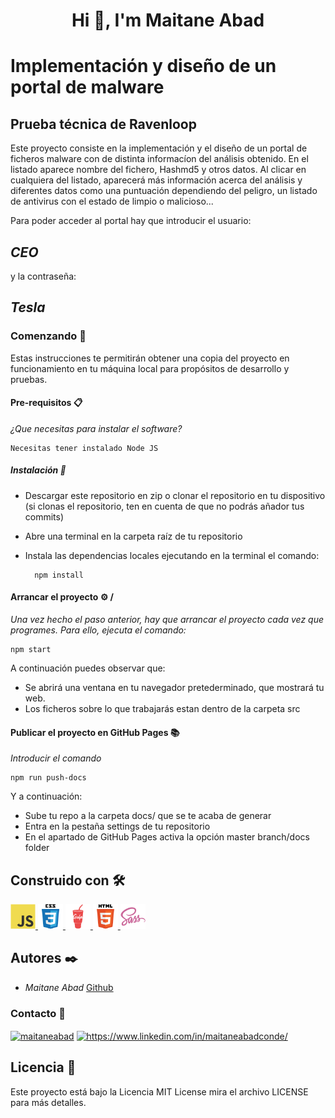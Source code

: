 <h1 align="center">Hi 👋, I'm Maitane Abad</h1>

# Implementación y diseño de un portal de malware

## Prueba técnica de Ravenloop

Este proyecto consiste en la implementación y el diseño de un portal de ficheros malware con de distinta informacíon del análisis obtenido.
En el listado aparece nombre del fichero, Hashmd5 y otros datos. Al clicar en cualquiera del listado, aparecerá más información acerca del análisis y diferentes datos como una puntuación dependiendo del peligro, un listado de antivirus con el estado de limpio o malicioso...

Para poder acceder al portal hay que introducir el usuario:  <h2>*CEO*</h2> y la contraseña:  <h2>*Tesla*</h2>

### Comenzando 🚀

Estas instrucciones te permitirán obtener una copia del proyecto en funcionamiento en tu máquina local para propósitos de desarrollo y pruebas.

#### Pre-requisitos 📋

_¿Que necesitas para instalar el software?_

    Necesitas tener instalado Node JS

##### Instalación 🔧

- Descargar este repositorio en zip o clonar el repositorio en tu dispositivo (si clonas el repositorio, ten en cuenta de que no podrás añador tus commits)
- Abre una terminal en la carpeta raíz de tu repositorio
- Instala las dependencias locales ejecutando en la terminal el comando:

        npm install

#### Arrancar el proyecto ⚙️ /

_Una vez hecho el paso anterior, hay que arrancar el proyecto cada vez que programes. Para ello, ejecuta el comando:_

    npm start

A continuación puedes observar que:

- Se abrirá una ventana en tu navegador pretederminado, que mostrará tu web.
- Los ficheros sobre lo que trabajarás estan dentro de la carpeta src

#### Publicar el proyecto en GitHub Pages 📚

_Introducir el comando_

    npm run push-docs

Y a continuación:

- Sube tu repo a la carpeta docs/ que se te acaba de generar
- Entra en la pestaña settings de tu repositorio
- En el apartado de GitHub Pages activa la opción master branch/docs folder

## Construido con 🛠️️

<p align="left"> <a href="https://developer.mozilla.org/en-US/docs/Web/JavaScript" target="_blank" rel="noreferrer"><img src="https://raw.githubusercontent.com/devicons/devicon/master/icons/javascript/javascript-original.svg" alt="javascript" width="40" height="40"/> </a><a href="https://www.w3schools.com/css/" target="_blank" rel="noreferrer"><img src="https://raw.githubusercontent.com/devicons/devicon/master/icons/css3/css3-original-wordmark.svg" alt="css3" width="40" height="40"/></a><a href="https://gulpjs.com" target="_blank" rel="noreferrer"> <img src="https://raw.githubusercontent.com/devicons/devicon/master/icons/gulp/gulp-plain.svg" alt="gulp" width="40" height="40"/></a><a href="https://www.w3.org/html/" target="_blank" rel="noreferrer"> <img src="https://raw.githubusercontent.com/devicons/devicon/master/icons/html5/html5-original-wordmark.svg" alt="html5" width="40" height="40"/></a><a href="https://sass-lang.com" target="_blank" rel="noreferrer"> <img src="https://raw.githubusercontent.com/devicons/devicon/master/icons/sass/sass-original.svg" alt="sass" width="40" height="40"/></a></p>

## Autores ✒️

- _Maitane Abad_ [Github](https://github.com/MaitaneAbad)

### Contacto 📱

<a href="https://twitter.com/maitaneabad" target="blank"><img align="center" src="https://raw.githubusercontent.com/rahuldkjain/github-profile-readme-generator/master/src/images/icons/Social/twitter.svg" alt="maitaneabad" height="30" width="40" /></a>
<a href="https://linkedin.com/in/https://www.linkedin.com/in/maitaneabadconde/" target="blank"><img align="center" src="https://raw.githubusercontent.com/rahuldkjain/github-profile-readme-generator/master/src/images/icons/Social/linked-in-alt.svg" alt="https://www.linkedin.com/in/maitaneabadconde/" height="30" width="40" /></a>

## Licencia 📄

Este proyecto está bajo la Licencia MIT License mira el archivo LICENSE para más detalles.
